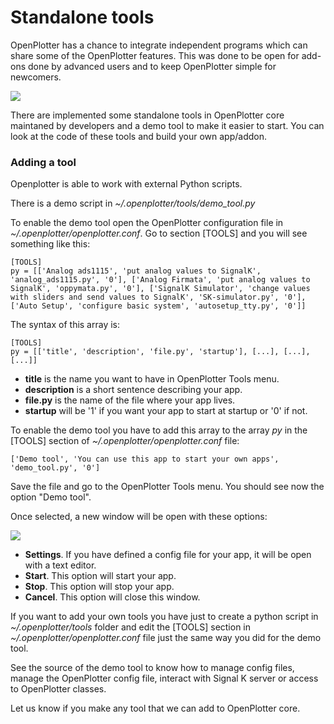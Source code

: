 # Standalone tools

OpenPlotter has a chance to integrate independent programs which can share some of the OpenPlotter features. This was done to be open for add-ons done by advanced users and to keep OpenPlotter simple for newcomers.

![](toolsDefined.png)

There are implemented some standalone tools in OpenPlotter core maintaned by developers and a demo tool to make it easier to start. You can look at the code of these tools and build your own app/addon.

### Adding a tool

Openplotter is able to work with external Python scripts.

There is a demo script in *~/.openplotter/tools/demo_tool.py*

To enable the demo tool open the OpenPlotter configuration file in *~/.openplotter/openplotter.conf*. Go to section [TOOLS] and you will see something like this:

```
[TOOLS]
py = [['Analog ads1115', 'put analog values to SignalK', 'analog_ads1115.py', '0'], ['Analog Firmata', 'put analog values to SignalK', 'oppymata.py', '0'], ['SignalK Simulator', 'change values with sliders and send values to SignalK', 'SK-simulator.py', '0'], ['Auto Setup', 'configure basic system', 'autosetup_tty.py', '0']]
```

The syntax of this array is:

```
[TOOLS]
py = [['title', 'description', 'file.py', 'startup'], [...], [...], [...]]
```

* **title** is the name you want to have in OpenPlotter Tools menu.
* **description** is a short sentence describing your app.
* **file.py** is the name of the file where your app lives.
* **startup** will be '1' if you want your app to start at startup or '0' if not.

To enable the demo tool you have to add this array to the array _py_ in the [TOOLS] section of *~/.openplotter/openplotter.conf* file:

```
['Demo tool', 'You can use this app to start your own apps', 'demo_tool.py', '0']
```

Save the file and go to the OpenPlotter Tools menu. You should see now the option "Demo tool". 

Once selected, a new window will be open with these options:

![](ToolsDefined.jpg)

* **Settings**. If you have defined a config file for your app, it will be open with a text editor.
* **Start**. This option will start your app.
* **Stop**. This option will stop your app.
* **Cancel**. This option will close this window.

If you want to add your own tools you have just to create a python script in *~/.openplotter/tools* folder and edit the [TOOLS] section in *~/.openplotter/openplotter.conf* file just the same way you did for the demo tool.

See the source of the demo tool to know how to manage config files, manage the OpenPlotter config file, interact with Signal K server or access to OpenPlotter classes.

Let us know if you make any tool that we can add to OpenPlotter core.



